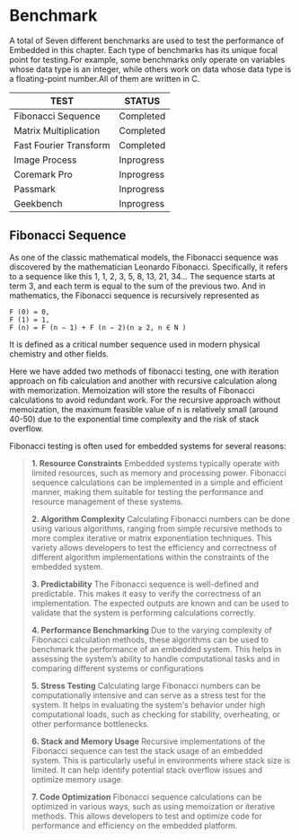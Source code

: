 # Benchmark

 A total of Seven different benchmarks are used to test the performance of Embedded in this chapter. Each type of benchmarks has its unique focal point for testing.For example, some benchmarks only operate on variables whose data type is an integer, while others work on data whose data type is a floating-point number.All of them are written in C.

|          TEST           |    STATUS    |
| ------------------------| -------------|
| Fibonacci Sequence      | Completed    |
| Matrix Multiplication   | Completed    |
| Fast Fourier Transform  | Completed    |
| Image Process           | Inprogress   |
| Coremark Pro            | Inprogress   | 
| Passmark                | Inprogress   |
| Geekbench               | Inprogress   |

## Fibonacci Sequence

As one of the classic mathematical models, the Fibonacci sequence was discovered by the mathematician Leonardo Fibonacci. Specifically, it refers to a sequence like this 1, 1, 2, 3, 5, 8, 13, 21, 34... The sequence starts at term 3, and each term is equal to the sum of the previous two. And in mathematics, the Fibonacci sequence is recursively represented as

```
F (0) = 0,
F (1) = 1,
F (n) = F (n − 1) + F (n − 2)(n ≥ 2, n ∈ N )
```

It is defined as a critical number sequence used in modern physical chemistry and other fields.

Here we have added two methods of fibonacci testing, one with iteration approach on fib calculation and another with recursive calculation along with memorization. Memoization will store the results of Fibonacci calculations to avoid redundant work. For the recursive approach without memoization, the maximum feasible value of n is relatively small (around 40-50) due to the exponential time complexity and the risk of stack overflow.

Fibonacci testing is often used for embedded systems for several reasons:
> **1. Resource Constraints**
> Embedded systems typically operate with limited resources, such as memory and processing power. Fibonacci sequence calculations can be implemented in a   simple and efficient manner, making them suitable for testing the performance and resource management of these systems.
>
> **2. Algorithm Complexity**
> Calculating Fibonacci numbers can be done using various algorithms, ranging from simple recursive methods to more complex iterative or matrix exponentiation techniques. This variety allows developers to test the efficiency and correctness of different algorithm implementations within the constraints of the embedded system.
> 
> **3. Predictability**
> The Fibonacci sequence is well-defined and predictable. This makes it easy to verify the correctness of an implementation. The expected outputs are known and can be used to validate that the system is performing calculations correctly.
>
> **4. Performance Benchmarking**
> Due to the varying complexity of Fibonacci calculation methods, these algorithms can be used to benchmark the performance of an embedded system. This helps in assessing the system’s ability to handle computational tasks and in comparing different systems or configurations
>
> **5. Stress Testing**
> Calculating large Fibonacci numbers can be computationally intensive and can serve as a stress test for the system. It helps in evaluating the system's behavior under high computational loads, such as checking for stability, overheating, or other performance bottlenecks.
>
> **6. Stack and Memory Usage**
> Recursive implementations of the Fibonacci sequence can test the stack usage of an embedded system. This is particularly useful in environments where stack size is limited. It can help identify potential stack overflow issues and optimize memory usage.
>
> **7. Code Optimization**
> Fibonacci sequence calculations can be optimized in various ways, such as using memoization or iterative methods. This allows developers to test and optimize code for performance and efficiency on the embedded platform.

